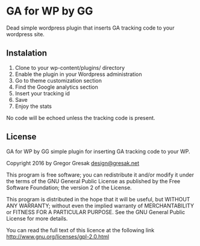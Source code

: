 # GA for WP by GG

Dead simple wordpress plugin that inserts GA tracking code to your wordpress site.

## Instalation

1. Clone to your wp-content/plugins/ directory
2. Enable the plugin in your Wordpress administration
3. Go to theme customization section
4. Find the Google analytics section
5. Insert your tracking id
6. Save
7. Enjoy the stats

No code will be echoed unless the tracking code is present.

## License

GA for WP by GG simple plugin for inserting GA tracking code to your WP.

Copyright 2016 by Gregor Gresak design@gresak.net

This program is free software; you can redistribute it and/or modify it under the terms of the GNU General Public License as published by the Free Software Foundation; the version 2 of the License.

This program is distributed in the hope that it will be useful, but WITHOUT ANY WARRANTY; without even the implied warranty of MERCHANTABILITY or FITNESS FOR A PARTICULAR PURPOSE. See the GNU General Public License for more details.

You can read the full text of this licence at the following link http://www.gnu.org/licenses/gpl-2.0.html
